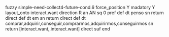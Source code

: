 fuzzy simple-need-collect4-future-cond.6
   force_position Y
   madatory Y
   layout_onto interact.want
   direction R
   an AN
   sq 0
   pref 
   def 
    dt penso
    sn 
    return 
    direct 
   def 
    dt em
    sn 
    return 
    direct 
   def 
    dt comprar,adquirir,conseguir,comprarmos,adquirirmos,conseguirmos
    sn 
    return [interact.want,,interact.want]
    direct 
   suf 
end
